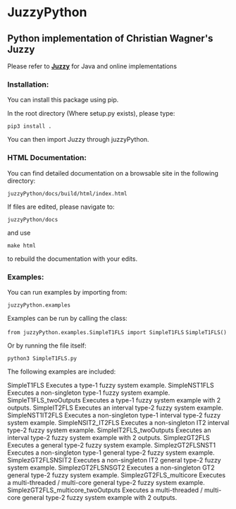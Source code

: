 # JuzzyPython
## Python implementation of Christian Wagner's Juzzy

Please refer to **[Juzzy](http://juzzy.wagnerweb.net/)** for Java and online implementations

### Installation:

You can install this package using pip. 

In the root directory (Where setup.py exists), please type:

`pip3 install .`

You can then import Juzzy through juzzyPython.

### HTML Documentation:

You can find detailed documentation on a browsable site in the following directory:

`juzzyPython/docs/build/html/index.html`

If files are edited, please navigate to:

`juzzyPython/docs`

and use

`make html`

to rebuild the documentation with your edits. 

### Examples:

You can run examples by importing from:

`juzzyPython.examples`

Examples can be run by calling the class:

`from juzzyPython.examples.SimpleT1FLS import SimpleT1FLS`
`SimpleT1FLS()`

Or by running the file itself:

`python3 SimpleT1FLS.py`

The following examples are included:

SimpleT1FLS                             Executes a type-1 fuzzy system example.
SimpleNST1FLS                           Executes a non-singleton type-1 fuzzy system example.
SimpleT1FLS_twoOutputs                  Executes a type-1 fuzzy system example with 2 outputs.
SimpleIT2FLS                            Executes an interval type-2 fuzzy system example.
SimpleNST1IT2FLS                        Executes a non-singleton type-1 interval type-2 fuzzy system example.
SimpleNSIT2_IT2FLS                      Executes a non-singleton IT2 interval type-2 fuzzy system example.
SimpleIT2FLS_twoOutputs                 Executes an interval type-2 fuzzy system example with 2 outputs.
SimplezGT2FLS                           Executes a general type-2 fuzzy system example.
SimplezGT2FLSNST1                       Executes a non-singleton type-1 general type-2 fuzzy system example.
SimplezGT2FLSNSIT2                      Executes a non-singleton IT2 general type-2 fuzzy system example.
SimplezGT2FLSNSGT2                      Executes a non-singleton GT2 general type-2 fuzzy system example.
SimplezGT2FLS_multicore                 Executes a multi-threaded / multi-core general type-2 fuzzy system example.
SimplezGT2FLS_multicore_twoOutputs      Executes a multi-threaded / multi-core general type-2 fuzzy system example with 2 outputs.